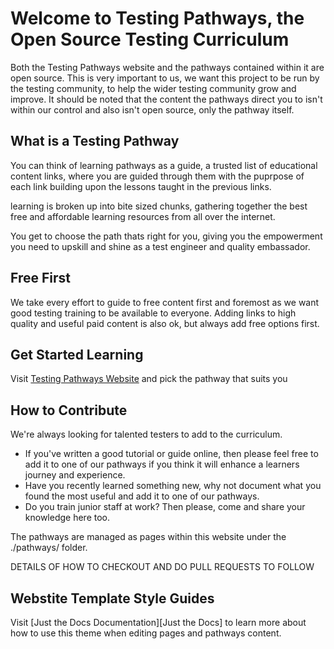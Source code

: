 # Welcome to Testing Pathways, the Open Source Testing Curriculum

Both the Testing Pathways website and the pathways contained within it are open source. This is very important to us, we want this project to be run by the testing community, to help the wider testing community grow and improve.  It should be noted that the content the pathways direct you to isn't within our control and also isn't open source, only the pathway itself. 

## What is a Testing Pathway

You can think of learning pathways as a guide, a trusted list of educational content links, where you are guided through them with the puprpose of each link building upon the lessons taught in the previous links.

learning is broken up into bite sized chunks, gathering together the best free and affordable learning resources from all over the internet. 

You get to choose the path thats right for you, giving you the empowerment you need to upskill and shine as a test engineer and quality embassador. 

## Free First

We take every effort to guide to free content first and foremost as we want good testing training to be available to everyone.  Adding links to high quality and useful paid content is also ok, but always add free options first.

## Get Started Learning

Visit [Testing Pathways Website](http://www.testingpathways.com) and pick the pathway that suits you

## How to Contribute

We're always looking for talented testers to add to the curriculum.  

- If you've written a good tutorial or guide online, then please feel free to add it to one of our pathways if you think it will enhance a learners journey and experience.  
- Have you recently learned something new, why not document what you found the most useful and add it to one of our pathways.
- Do you train junior staff at work?  Then please, come and share your knowledge here too.

The pathways are managed as pages within this website under the ./pathways/ folder. 

DETAILS OF HOW TO CHECKOUT AND DO PULL REQUESTS TO FOLLOW


## Webstite Template Style Guides

Visit [Just the Docs Documentation][Just the Docs] to learn more about how to use this theme when editing pages and pathways content.
